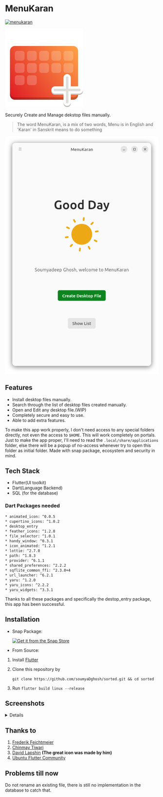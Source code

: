 # MenuKaran
[![menukaran](https://snapcraft.io/menukaran/badge.svg)](https://snapcraft.io/menukaran)

![](snap/gui/com.soumyaDghosh.menukaran.svg)

Securely Create and Manage dekstop files manually.



> The word MenuKaran, is a mix of two words, Menu is in English and 'Karan' in Sanskrit means to do something

![](.github/screenshots/greeting_morning_light.png)


## Features

- Install desktop files manually.
- Search through the list of desktop files created manually.
- Open and Edit any desktop file.(WIP)
- Completely secure and easy to use.
- Able to add extra features.

To make this app work properly, I don't need access to any special folders directly, not even the access to `$HOME`. This will work completely on portals. Just to make the app proper, I'll need to read the `.local/share/applications` folder, else there will be a popup of no-access whenever try to open this folder as initial folder. Made with snap package, ecosystem and security in mind.

## Tech Stack

- Flutter(UI toolkit)
- Dart(Language Backend)
- SQL (for the database)

### Dart Packages needed

``````shell
* animated_icon: ^0.0.5
* cupertino_icons: ^1.0.2
* desktop_entry
* feather_icons: ^1.2.0
* file_selector: ^1.0.1
* handy_window: ^0.3.1
* icon_animated: ^1.2.1
* lottie: ^2.7.0
* path: ^1.8.3
* provider: ^6.1.1
* shared_preferences: ^2.2.2
* sqflite_common_ffi: ^2.3.0+4
* url_launcher: ^6.2.1
* yaru: ^1.2.0
* yaru_icons: ^2.2.2
* yaru_widgets: ^3.3.1
````````

Thanks to all these packages and specifically the destop_entry package, this app has been successful.

## Installation

- Snap Package:

    [![Get it from the Snap Store](https://snapcraft.io/static/images/badges/en/snap-store-black.svg)](https://snapcraft.io/menukaran)

- From Source:

1. Install [Flutter](https://docs.flutter.dev/get-started/install/linux)
2. Clone this repository by

    `git clone https://github.com/soumyaDghosh/sorted.git && cd sorted`

3. Run `flutter build linux --release`



## Screenshots
<details>

|Dark | Light|
|-|-|
|![](.github/screenshots/start_page_dark.png)|![](.github/screenshots/start_page_light.png)|
|![](.github/screenshots/create_desktop_page_dark.png)|![](.github/screenshots/create_desktop_page_light.png)|
|![](.github/screenshots/edit_page_dark.png)|![](.github/screenshots/edit_page_light.png)|
|![](.github/screenshots/error_page_dark.png)|![](.github/screenshots/error_page_light.png)|
|![](.github/screenshots/list_page_dark.png)|![](.github/screenshots/list_page_light.png)|
|![](.github/screenshots/list_page_empty_dark.png)|![](.github/screenshots/list_page_empty_light.png)|
|![](.github/screenshots/settings_page_dark.png)|![](.github/screenshots/settings_page_light.png)|
|![](.github/screenshots/success_page_dark.png)|![](.github/screenshots/success_page_light.png)|

</details>

## Thanks to
1. [Frederik Feichtmeier](https://github.com/Feichtmeier)
2. [Chinmay Tiwari](https://github.com/Chintiw)
3. [David Lapshin](https://github.com/daudix) **(The great icon was made by him)**
4. [Ubuntu Flutter Community](https://github.com/ubuntu-flutter-community)

## Problems till now

Do not rename an existing file, there is still no implementation in the database to catch that.